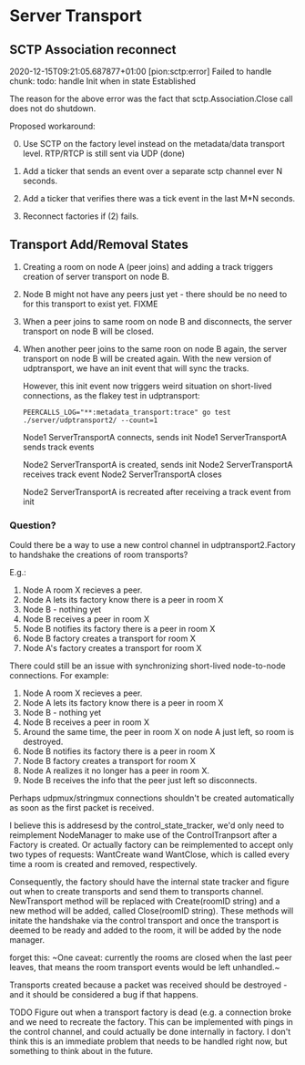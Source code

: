 # Server Transport

## SCTP Association reconnect

2020-12-15T09:21:05.687877+01:00 [pion:sctp:error] Failed to handle chunk: todo: handle Init when in state Established

The reason for the above error was the fact that sctp.Association.Close call
does not do shutdown.

Proposed workaround:

0. Use SCTP on the factory level instead on the metadata/data transport level.
   RTP/RTCP is still sent via UDP (done)

1. Add a ticker that sends an event over a separate sctp channel ever N
   seconds.
2. Add a ticker that verifies there was a tick event in the last M*N seconds.
3. Reconnect factories if (2) fails.

## Transport Add/Removal States

1. Creating a room on node A (peer joins) and adding a track triggers creation
   of server transport on node B.
2. Node B might not have any peers just yet - there should be no need to for
   this transport to exist yet. FIXME
3. When a peer joins to same room on node B and disconnects, the server
   transport on node B will be closed.
4. When another peer joins to the same roon on node B again, the server
   transport on node B will be created again. With the new version of
   udptransport, we have an init event that will sync the tracks.

   However, this init event now triggers weird situation on short-lived
   connections, as the flakey test in udptransport:

   ```console
   PEERCALLS_LOG="**:metadata_transport:trace" go test ./server/udptransport2/ --count=1
   ```

   Node1 ServerTransportA connects, sends init
   Node1 ServerTransportA sends track events

   Node2 ServerTransportA is created, sends init
   Node2 ServerTransportA receives track event
   Node2 ServerTransportA closes

   Node2 ServerTransportA is recreated after receiving a track event from init

### Question?

Could there be a way to use a new control channel in udptransport2.Factory to
handshake the creations of room transports?

E.g.:

1. Node A room X recieves a peer.
2. Node A lets its factory know there is a peer in room X
3. Node B - nothing yet
4. Node B receives a peer in room X
5. Node B notifies its factory there is a peer in room X
6. Node B factory creates a transport for room X
7. Node A's factory creates a transport for room X

There could still be an issue with synchronizing short-lived node-to-node
connections. For example:

1. Node A room X recieves a peer.
2. Node A lets its factory know there is a peer in room X
3. Node B - nothing yet
4. Node B receives a peer in room X
5. Around the same time, the peer in room X on node A just left, so room is destroyed.
6. Node B notifies its factory there is a peer in room X
7. Node B factory creates a transport for room X
8. Node A realizes it no longer has a peer in room X.
9. Node B receives the info that the peer just left so disconnects.

Perhaps udpmux/stringmux connections shouldn't be created automatically as soon
as the first packet is received.

I believe this is addresesd by the control_state_tracker, we'd only need to
reimplement NodeManager to make use of the ControlTranpsort after a Factory
is created. Or actually factory can be reimplemented to accept only two types
of requests: WantCreate wand WantClose, which is called every time a room is
created and removed, respectively.

Consequently, the factory should have the internal state tracker and figure out
when to create transports and send them to transports channel. NewTransport
method will be replaced with Create(roomID string) and a new method will be
added, called Close(roomID string). These methods will initate the handshake
via the control transport and once the transport is deemed to be ready and
added to the room, it will be added by the node manager.

forget this: ~One caveat: currently the rooms are closed when the last peer
leaves, that means the room transport events would be left unhandled.~

Transports created because a packet was received should be destroyed - and it
should be considered a bug if that happens.

TODO Figure out when a transport factory is dead (e.g. a connection broke and
we need to recreate the factory. This can be implemented with pings in the
control channel, and could actually be done internally in factory.  I don't
think this is an immediate problem that needs to be handled right now, but
something to think about in the future.
